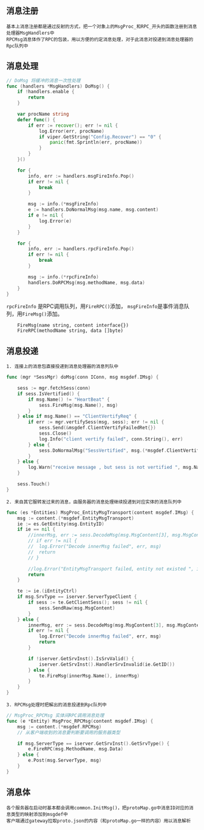## 消息注册

    基本上消息注册都是通过反射的方式，把一个对象上的MsgProc_和RPC_开头的函数注册到消息处理器MsgHandlers中
    RPCMsg消息体作了RPC的包装，用以方便的约定消息处理，对于此消息对投递到消息处理器的Rpc队列中


## 消息处理

```go
// DoMsg 将缓冲的消息一次性处理
func (handlers *MsgHandlers) DoMsg() {
	if !handlers.enable {
		return
	}

	var procName string
	defer func() {
		if err := recover(); err != nil {
			log.Error(err, procName)
			if viper.GetString("Config.Recover") == "0" {
				panic(fmt.Sprintln(err, procName))
			}
		}
	}()

	for {
		info, err := handlers.msgFireInfo.Pop()
		if err != nil {
			break
		}

		msg := info.(*msgFireInfo)
		e := handlers.DoNormalMsg(msg.name, msg.content)
		if e != nil {
			log.Error(e)
		}
	}

	for {
		info, err := handlers.rpcFireInfo.Pop()
		if err != nil {
			break
		}

		msg := info.(*rpcFireInfo)
		handlers.DoRPCMsg(msg.methodName, msg.data)
	}
}
```

`rpcFireInfo` 是RPC调用队列，用`FireRPC()`添加，
`msgFireInfo`是事件消息队列，用`FireMsg()`添加。
```
	FireMsg(name string, content interface{})
	FireRPC(methodName string, data []byte)
```

## 消息投递

    1. 连接上的消息包直接投递到消息处理器的消息列队中
```go
func (mgr *SessMgr) doMsg(conn IConn, msg msgdef.IMsg) {

	sess := mgr.fetchSess(conn)
	if sess.IsVertified() {
		if msg.Name() != "HeartBeat" {
			sess.FireMsg(msg.Name(), msg)
		}
	} else if msg.Name() == "ClientVertifyReq" {
		if err := mgr.vertifySess(msg, sess); err != nil {
			sess.Send(&msgdef.ClientVertifyFailedRet{})
			sess.Close()
			log.Info("client vertify failed", conn.String(), err)
		} else {
			sess.DoNormalMsg("SessVertified", msg.(*msgdef.ClientVertifyReq).UID)
		}
	} else {
		log.Warn("receive message , but sess is not vertified ", msg.Name())
	}

	sess.Touch()
}
```
    2. 来自其它服转发过来的消息，由服务器的消息处理继续投递到对应实体的消息队列中
```go
func (es *Entities) MsgProc_EntityMsgTransport(content msgdef.IMsg) {
	msg := content.(*msgdef.EntityMsgTransport)
	ie := es.GetEntity(msg.EntityID)
	if ie == nil {
		//innerMsg, err := sess.DecodeMsg(msg.MsgContent[3], msg.MsgContent[4:])
		// if err != nil {
		// 	log.Error("Decode innerMsg failed", err, msg)
		// 	return
		// }

		//log.Error("EntityMsgTransport failed, entity not existed ", innerMsg.Name(), "   ", msg)
		return
	}

	te := ie.(iEntityCtrl)
	if msg.SrvType == iserver.ServerTypeClient {
		if sess := te.GetClientSess(); sess != nil {
			sess.SendRaw(msg.MsgContent)
		}
	} else {
		innerMsg, err := sess.DecodeMsg(msg.MsgContent[3], msg.MsgContent[4:])
		if err != nil {
			log.Error("Decode innerMsg failed", err, msg)
			return
		}

		if !iserver.GetSrvInst().IsSrvValid() {
			iserver.GetSrvInst().HandlerSrvInvalid(ie.GetID())
		} else {
			te.FireMsg(innerMsg.Name(), innerMsg)
		}
	}
}
```
    3. RPCMsg处理时把解出的消息投递到Rpc队列中
```go
// MsgProc_RPCMsg 实体间RPC调用消息处理
func (e *Entity) MsgProc_RPCMsg(content msgdef.IMsg) {
	msg := content.(*msgdef.RPCMsg)
	// 从客户端收到的消息要判断要调用的服务器类型

	if msg.ServerType == iserver.GetSrvInst().GetSrvType() {
		e.FireRPC(msg.MethodName, msg.Data)
	} else {
		e.Post(msg.ServerType, msg)
	}
}
```


## 消息体

	各个服务器在启动时基本都会调用common.InitMsg()，把protoMap.go中消息ID对应的消息类型的映射添加到msgdef中
	客户端通过gateway拉取proto.json的内容（和protoMap.go一样的内容）用以消息解析
